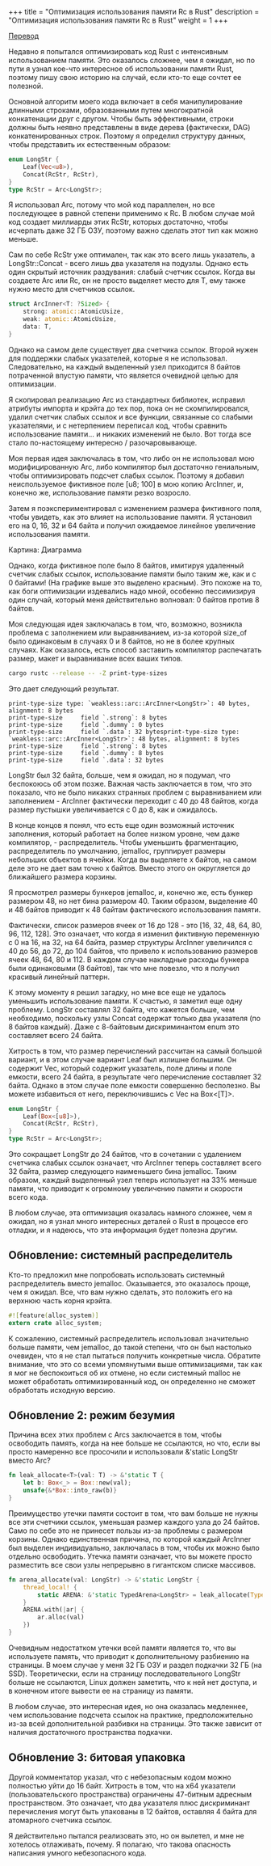 +++
title = "Оптимизация использования памяти Rc в Rust"
description = "Оптимизация использования памяти Rc в Rust"
weight = 1
+++

[Перевод](https://medium.com/@robertgrosse/optimizing-rc-memory-usage-in-rust-6652de9e119e)

Недавно я попытался оптимизировать код Rust с интенсивным использованием памяти. Это оказалось сложнее, чем я ожидал, но по пути я узнал кое-что интересное об использовании памяти Rust, поэтому пишу свою историю на случай, если кто-то еще сочтет ее полезной.

Основной алгоритм моего кода включает в себя манипулирование длинными строками, образованными путем многократной конкатенации друг с другом. Чтобы быть эффективными, строки должны быть неявно представлены в виде дерева (фактически, DAG) конкатенированных строк. Поэтому я определил структуру данных, чтобы представить их естественным образом: 

```rust
enum LongStr {
    Leaf(Vec<u8>),
    Concat(RcStr, RcStr),
}
type RcStr = Arc<LongStr>;
```

Я использовал Arc, потому что мой код параллелен, но все последующее в равной степени применимо к Rc. В любом случае мой код создает миллиарды этих RcStr, которых достаточно, чтобы исчерпать даже 32 ГБ ОЗУ, поэтому важно сделать этот тип как можно меньше.

Сам по себе RcStr уже оптимален, так как это всего лишь указатель, а LongStr::Concat - всего лишь два указателя на подузлы. Однако есть один скрытый источник раздувания: слабый счетчик ссылок. Когда вы создаете Arc<T> или Rc<T>, он не просто выделяет место для T, ему также нужно место для счетчиков ссылок. 

```rust
struct ArcInner<T: ?Sized> {
    strong: atomic::AtomicUsize,
    weak: atomic::AtomicUsize,
    data: T,
}
```

Однако на самом деле существует два счетчика ссылок. Второй нужен для поддержки слабых указателей, которые я не использовал. Следовательно, на каждый выделенный узел приходится 8 байтов потраченной впустую памяти, что является очевидной целью для оптимизации.

Я скопировал реализацию Arc из стандартных библиотек, исправил атрибуты импорта и крэйта до тех пор, пока он не скомпилировался, удалил счетчик слабых ссылок и все функции, связанные со слабыми указателями, и с нетерпением переписал код, чтобы сравнить использование памяти… и никаких изменений не было. Вот тогда все стало по-настоящему интересно / разочаровывающе.

Моя первая идея заключалась в том, что либо он не использовал мою модифицированную Arc, либо компилятор был достаточно гениальным, чтобы оптимизировать подсчет слабых ссылок. Поэтому я добавил неиспользуемое фиктивное поле [u8; 100] в мою копию ArcInner, и, конечно же, использование памяти резко возросло.

Затем я поэкспериментировал с изменением размера фиктивного поля, чтобы увидеть, как это влияет на использование памяти. Я установил его на 0, 16, 32 и 64 байта и получил ожидаемое линейное увеличение использования памяти.

Картина: Диаграмма

Однако, когда фиктивное поле было 8 байтов, имитируя удаленный счетчик слабых ссылок, использование памяти было таким же, как и с 0 байтами! (На графике выше это выделено красным). Это похоже на то, как боги оптимизации издевались надо мной, особенно пессимизируя один случай, который меня действительно волновал: 0 байтов против 8 байтов.

Моя следующая идея заключалась в том, что, возможно, возникла проблема с заполнением или выравниванием, из-за которой size_of <ArcInner> было одинаковым в случаях 0 и 8 байтов, но не в более крупных случаях. Как оказалось, есть способ заставить компилятор распечатать размер, макет и выравнивание всех ваших типов. 

```bash
cargo rustc --release -- -Z print-type-sizes
```

Это дает следующий результат. 

```
print-type-size type: `weakless::arc::ArcInner<LongStr>`: 40 bytes, alignment: 8 bytes
print-type-size     field `.strong`: 8 bytes
print-type-size     field `.dummy`: 0 bytes
print-type-size     field `.data`: 32 bytesprint-type-size type: `weakless::arc::ArcInner<LongStr>`: 48 bytes, alignment: 8 bytes
print-type-size     field `.strong`: 8 bytes
print-type-size     field `.dummy`: 8 bytes
print-type-size     field `.data`: 32 bytes
```

LongStr был 32 байта, больше, чем я ожидал, но я подумал, что беспокоюсь об этом позже. Важная часть заключается в том, что это показало, что не было никаких странных проблем с выравниванием или заполнением - ArcInner фактически переходит с 40 до 48 байтов, когда размер пустышки увеличивается с 0 до 8, как и ожидалось.

В конце концов я понял, что есть еще один возможный источник заполнения, который работает на более низком уровне, чем даже компилятор, - распределитель. Чтобы уменьшить фрагментацию, распределитель по умолчанию, jemalloc, группирует размеры небольших объектов в ячейки. Когда вы выделяете x байтов, на самом деле это не дает вам точно x байтов. Вместо этого он округляется до ближайшего размера корзины.

Я просмотрел размеры бункеров jemalloc, и, конечно же, есть бункер размером 48, но нет бина размером 40. Таким образом, выделение 40 и 48 байтов приводит к 48 байтам фактического использования памяти.

Фактически, список размеров ячеек от 16 до 128 - это [16, 32, 48, 64, 80, 96, 112, 128]. Это означает, что когда я изменил фиктивную переменную с 0 на 16, на 32, на 64 байта, размер структуры ArcInner увеличился с 40 до 56, до 72, до 104 байтов, что привело к использованию размеров ячеек 48, 64, 80 и 112. В каждом случае накладные расходы бункера были одинаковыми (8 байтов), так что мне повезло, что я получил красивый линейный паттерн.

К этому моменту я решил загадку, но мне все еще не удалось уменьшить использование памяти. К счастью, я заметил еще одну проблему. LongStr составлял 32 байта, что кажется больше, чем необходимо, поскольку узлы Concat содержат только два указателя (по 8 байтов каждый). Даже с 8-байтовым дискриминантом enum это составляет всего 24 байта.

Хитрость в том, что размер перечислений рассчитан на самый большой вариант, и в этом случае вариант Leaf был излишне большим. Он содержит Vec, который содержит указатель, поле длины и поле емкости, всего 24 байта, в результате чего перечисление составляет 32 байта. Однако в этом случае поле емкости совершенно бесполезно. Вы можете избавиться от него, переключившись с Vec<T> на Box<[T]>. 

```rust
enum LongStr {
    Leaf(Box<[u8]>),
    Concat(RcStr, RcStr),
}
type RcStr = Arc<LongStr>;
```

Это сокращает LongStr до 24 байтов, что в сочетании с удалением счетчика слабых ссылок означает, что ArcInner <LongStr> теперь составляет всего 32 байта, размер следующего наименьшего бина jemalloc. Таким образом, каждый выделенный узел теперь использует на 33% меньше памяти, что приводит к огромному увеличению памяти и скорости всего кода.

В любом случае, эта оптимизация оказалась намного сложнее, чем я ожидал, но я узнал много интересных деталей о Rust в процессе его отладки, и я надеюсь, что эта информация будет полезна другим.

## Обновление: системный распределитель

Кто-то предложил мне попробовать использовать системный распределитель вместо jemalloc. Оказывается, это оказалось проще, чем я ожидал. Все, что вам нужно сделать, это положить его на верхнюю часть корня крэйта. 

```rust
#![feature(alloc_system)]
extern crate alloc_system;
```

К сожалению, системный распределитель использовал значительно больше памяти, чем jemalloc, до такой степени, что он был настолько очевиден, что я не стал пытаться получить конкретные числа. Обратите внимание, что это со всеми упомянутыми выше оптимизациями, так как я мог не беспокоиться об их отмене, но если системный malloc не может обработать оптимизированный код, он определенно не сможет обработать исходную версию.

## Обновление 2: режим безумия

Причина всех этих проблем с Arcs заключается в том, чтобы освободить память, когда на нее больше не ссылаются, но что, если вы просто намеренно все просочили и использовали &'static LongStr вместо Arc<LongStr>? 

```rust
fn leak_allocate<T>(val: T) -> &'static T {
    let b: Box<_> = Box::new(val);
    unsafe{&*Box::into_raw(b)}
}
```

Преимущество утечки памяти состоит в том, что вам больше не нужны все эти счетчики ссылок, уменьшая размер каждого узла до 24 байтов. Само по себе это не принесет пользы из-за проблемы с размером корзины. Однако единственная причина, по которой каждый ArcInner был выделен индивидуально, заключалась в том, чтобы их можно было отдельно освободить. Утечка памяти означает, что вы можете просто разместить все свои узлы непрерывно в гигантском списке массивов. 

```rust
fn arena_allocate(val: LongStr) -> &'static LongStr {
    thread_local! {
        static ARENA: &'static TypedArena<LongStr> = leak_allocate(TypedArena::new());
    }
    ARENA.with(|ar| {
        ar.alloc(val)
    })
}
```

Очевидным недостатком утечки всей памяти является то, что вы используете память, что приводит к дополнительному разбиению на страницы. В моем случае у меня 32 ГБ ОЗУ и раздел подкачки 32 ГБ (на SSD). Теоретически, если на страницу последовательного LongStr больше не ссылаются, Linux должен заметить, что к ней нет доступа, и в конечном итоге вывести ее на страницу из памяти.

В любом случае, это интересная идея, но она оказалась медленнее, чем использование подсчета ссылок на практике, предположительно из-за всей дополнительной разбивки на страницы. Это также зависит от наличия достаточного пространства подкачки.

## Обновление 3: битовая упаковка

Другой комментатор указал, что с небезопасным кодом можно полностью уйти до 16 байт. Хитрость в том, что на x64 указатели (пользовательского пространства) ограничены 47-битным адресным пространством. Это означает, что два указателя плюс дискриминант перечисления могут быть упакованы в 12 байтов, оставляя 4 байта для атомарного счетчика ссылок.

Я действительно пытался реализовать это, но он вылетел, и мне не хотелось отлаживать, почему. Я полагаю, что такова опасность написания умного небезопасного кода. 